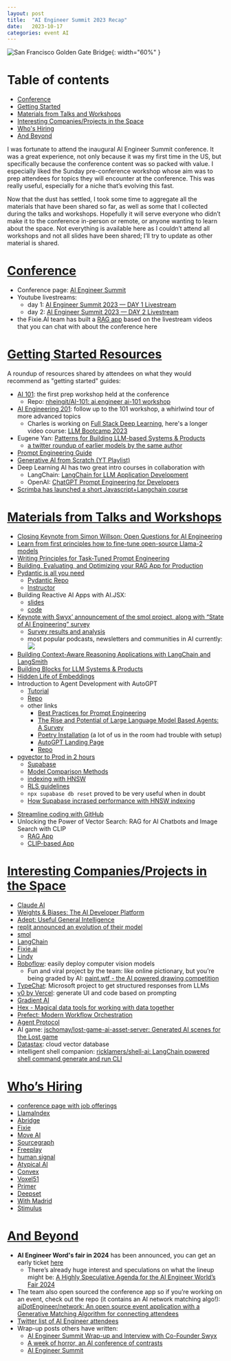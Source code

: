 ```yaml
---
layout: post
title:  "AI Engineer Summit 2023 Recap"
date:   2023-10-17
categories: event AI
---
```


![San Francisco Golden Gate Bridge](../assets/img/sf-bridge.jpg){: width="60%" }

# Table of contents
- [Conference](#conference)
- [Getting Started](#getting-started-resources)
- [Materials from Talks and Workshops](#materials-from-talks-and-workshops)
- [Interesting Companies/Projects in the Space](#interesting-companiesprojects-in-the-space)
- [Who's Hiring](#whos-hiring)
- [And Beyond](#and-beyond)

I was fortunate to attend the inaugural AI Engineer Summit conference. It was a great experience, not only because it was my first time in the US, but specifically because the conference content was so packed with value. I especially liked the Sunday pre-conference workshop whose aim was to prep attendees for topics they will encounter at the conference. This was really useful, especially for a niche that’s evolving this fast.

Now that the dust has settled, I took some time to aggregate all the materials that have been shared so far, as well as some that I collected during the talks and workshops. Hopefully it will serve everyone who didn’t make it to the conference in-person or remote, or anyone wanting to learn about the space. Not everything is available here as I couldn’t attend all workshops and not all slides have been shared; I’ll try to update as other material is shared.

# [Conference](#conference)

* Conference page: [AI Engineer Summit](https://www.ai.engineer/summit)
* Youtube livestreams:
  * day 1: [AI Engineer Summit 2023 — DAY 1 Livestream](https://www.youtube.com/watch?v=veShHxQYPzo)
  * day 2: [AI Engineer Summit 2023 — DAY 2 Livestream](https://www.youtube.com/watch?v=qw4PrtyvJI0)
* the Fixie.AI team has built a [RAG app](https://embed.fixie.ai/embed/benlower/aies/2092e799-6fb3-4bde-b50d-1ca0c8af0bb4?agentStartsConversation=1) based on the livestream videos that you can chat with about the conference here

# [Getting Started Resources](#getting-started-resources)

A roundup of resources shared by attendees on what they would recommend as "getting started" guides:
* [AI 101](https://docs.google.com/presentation/d/19wEaJvOTR4ec40vXyWLKziMGQ861XA-QQqs8XAR4co0/edit?pli=1#slide=id.p1): the first prep workshop held at the conference
  * Repo: [nheingit/AI-101: ai.engineer ai-101 workshop](https://github.com/nheingit/AI-101)
* [AI Engineering 201](https://docs.google.com/presentation/d/1g_7gSCJc5sK908D42bzSsYykSI6rXi1pFzyf-Ghkox8/edit#slide=id.p): follow up to the 101 workshop, a whirlwind tour of more advanced topics
  * Charles is working on [Full Stack Deep Learning](https://fullstackdeeplearning.com/), here's a longer video course: [LLM Bootcamp 2023](https://www.youtube.com/watch?v=twHxmU9OxDU&list=PL1T8fO7ArWleyIqOy37OVXsP4hFXymdOZ)
* Eugene Yan: [Patterns for Building LLM-based Systems & Products](https://eugeneyan.com/writing/llm-patterns/)
  * [a twitter roundup of earlier models by the same author](https://twitter.com/eugeneyan/status/1670271775337480193)
* [Prompt Engineering Guide](https://www.promptingguide.ai/)
* [Generative AI from Scratch (YT Playlist)](https://www.youtube.com/watch?v=lnA9DMvHtfI&list=PLWfDJ5nla8UoR8P7AGqVw7ZPjXajUFLMo)
* Deep Learning AI has two great intro courses in collaboration with
  * LangChain: [LangChain for LLM Application Development](https://www.deeplearning.ai/short-courses/langchain-for-llm-application-development/)
  * OpenAI: [ChatGPT Prompt Engineering for Developers](https://www.deeplearning.ai/short-courses/chatgpt-prompt-engineering-for-developers/)
* [Scrimba has launched a short Javascript+Langchain course](https://scrimba.com/playlist/p7PPY6xU6)

# [Materials from Talks and Workshops](#materials-from-talks-and-workshops)
* [Closing Keynote from Simon Willson: Open Questions for AI Engineering](https://simonwillison.net/2023/Oct/17/open-questions/)
* [Learn from first principles how to fine-tune open-source Llama-2 models](https://gist.github.com/markhng525/d1b427e57edf10fdfd54c621e7e7df4d)
* [Writing Principles for Task-Tuned Prompt Engineering](https://bit.ly/principles-prompt-engineering)
* [Building, Evaluating, and Optimizing your RAG App for Production](https://github.com/run-llama/ai-engineer-workshop)
* [Pydantic is all you need](https://tome.app/fivesixseven/pydantic-is-all-you-need-cllufwp8p08qoo75rx0omiybh)
  * [Pydantic Repo](https://docs.pydantic.dev/latest/)
  * [Instructor](https://www.useinstructor.com/)
* Building Reactive AI Apps with AI.JSX:
  * [slides](https://drive.google.com/file/d/1roGVioOX9BdRjGJzIzgGEHL_VoYoTpig/view?pli=1)
  * [code](https://docs.ai-jsx.com/tutorials/sidekickTutorial/part1-intro)
* [Keynote with Swyx’ announcement of the smol project, along with “State of AI Engineering” survey](https://docs.google.com/presentation/d/1dRbrpwH17OZYsSNxLg1HEK-FcWTgC15jTnyU-o-77Fk/edit#slide=id.g28a3464fb15_0_0)
  * [Survey results and analysis](https://elemental-croissant-32a.notion.site/State-of-AI-Engineering-2023-20c09dc1767f45988ee1f479b4a84135)
  * most popular podcasts, newsletters and communities in AI currently:![](../assets/img/community-resources.png)
* [Building Context-Aware Reasoning Applications with LangChain and LangSmith](https://github.com/hwchase17/ai-engineer)
* [Building Blocks for LLM Systems & Products](https://eugeneyan.com/speaking/ai-eng-summit/)
* [Hidden Life of Embeddings](https://drive.google.com/file/d/1EDTQcHy336zxxfoJokQMj7lDw1R5w4oh/view)
* Introduction to Agent Development with AutoGPT
  * [Tutorial](https://aiedge.medium.com/autogpt-forge-e3de53cc58ec)
  * [Repo](https://github.com/Significant-Gravitas/AutoGPT)
  * other links
    * [Best Practices for Prompt Engineering](https://help.openai.com/en/articles/6654000-best-practices-for-prompt-engineering-with-openai-api)
    - [The Rise and Potential of Large Language Model Based Agents: A Survey](https://arxiv.org/abs/2309.07864)
    - [Poetry Installation](https://python-poetry.org/docs/master/#installing-with-the-official-installer) (a lot of us in the room had trouble with setup)
    - [AutoGPT Landing Page](https://agpt.co/)
    - [Repo](https://github.com/Significant-Gravitas/AutoGPT)
* [pgvector to Prod in 2 hours](https://pgvector.dev)
  * [Supabase](https://supabase.com)
  * [Model Comparison Methods](https://huggingface.co/blog/mteb)
  * [indexing with HNSW](https://supabase.com/blog/increase-performance-pgvector-hnsw)
  * [RLS guidelines](https://supabase.com/docs/guides/auth/row-level-security)
  * `npx supabase db reset` proved to be very useful when in doubt
  * [How Supabase incrased performance with HNSW indexing](https://supabase.com/blog/increase-performance-pgvector-hnsw)
- [Streamline coding with GitHub](https://github.com/github/pets-workshop)
- Unlocking the Power of Vector Search: RAG for AI Chatbots and Image Search with CLIP
  - [RAG App](https://github.com/aar0np/rag4ai)
  - [CLIP-based App](https://github.com/aar0np/clip4ai)

# [Interesting Companies/Projects in the Space](#interesting-companiesprojects-in-the-space)

* [Claude AI](https://claude.ai)
* [Weights & Biases: The AI Developer Platform](https://wandb.ai/site)
* [Adept: Useful General Intelligence](https://www.adept.ai/)
* [replit announced an evolution of their model](https://huggingface.co/replit/replit-code-v1_5-3b)
* [smol](https://smol.ai/)
* [LangChain](https://www.langchain.com/)
* [Fixie.ai](https://www.fixie.ai/)
* [Lindy](https://www.lindy.ai/)
* [Roboflow](https://github.com/roboflow/inference): easily deploy computer vision models
  * Fun and viral project by the team: like online pictionary, but you’re being graded by AI: [paint.wtf - the AI powered drawing competition](https://paint.wtf/)
* [TypeChat](https://microsoft.github.io/TypeChat/): Microsoft project to get structured responses from LLMs
* [v0 by Vercel](https://v0.dev/): generate UI and code based on prompting
* [Gradient AI](https://gradient.ai)
* [Hex - Magical data tools for working with data together](https://hex.tech/)
* [Prefect: Modern Workflow Orchestration](https://www.prefect.io/)
* [Agent Protocol](https://agentprotocol.ai/)
* AI game: [jschomay/lost-game-ai-asset-server: Generated AI scenes for the Lost game](https://github.com/jschomay/lost-game-ai-asset-server)
* [Datastax](https://www.datastax.com/): cloud vector database
* intelligent shell companion: [ricklamers/shell-ai: LangChain powered shell command generate and run CLI](https://github.com/ricklamers/shell-ai)

# [Who’s Hiring](#whos-hiring)
* [conference page with job offerings](https://www.ai.engineer/jobs)
* [LlamaIndex](https://docs.google.com/forms/d/e1FAIpQLScpSqZvTincCsspY5CyY_9gAGXnQfTS7HQvsgVQccncCJ7x5w/viewform)
* [Abridge](https://jobs.lever.co/abridge)
* [Fixie](https://fixieai.notion.site/Careers-at-Fixie-fc1a7ace4c1e42a8886065bc397aba2d)
* [Move AI](https://app.dover.io/Move%20AI/careers/91ee8dea-697a-4edc-9749-bdb1d0883850)
* [Sourcegraph](https://boards.greenhouse.io/sourcegraph91?gh_src=c685479c4us)
* [Freeplay](https://jobs.ashbyhq.com/Freeplay)
* [human signal](https://boards.greenhouse.io/humansignal/jobs/4963610004)
* [Atypical AI](https://www.atypicalai.com/careers)
* [Convex](https://www.convex.dev/jobs)
* [Voxel51](https://voxel51.com/jobs/)
* [Primer](https://primer.ai/about/careers/)
* [Deepset](https://deepset.jobs.personio.de/?language=en)
* [With Madrid](https://with-madrid.com/contact/work-with-us)
* [Stimulus](https://getstimulus-talent.freshteam.com/jobs)

# [And Beyond](#and-beyond)

* **AI Engineer Word's fair in 2024** has been announced, you can get an early ticket [here](https://ai.engineer/worlds-fair)
  * There’s already huge interest and speculations on what the lineup might be: [A Highly Speculative Agenda for the AI Engineer World’s Fair 2024](https://medium.com/@alexgorischek/a-highly-speculative-agenda-for-the-ai-engineer-worlds-fair-2024-ab06faf3b708)
* The team also open sourced the conference app so if you’re working on an event, check out the repo (it contains an AI network matching algo!): [aiDotEngineer/network: An open source event application with a Generative Matching Algorithm for connecting attendees](https://github.com/aiDotEngineer/Network)
* [Twitter list of AI Engineer attendees](https://twitter.com/i/lists/1711153995736388036)
* Wrap-up posts others have written:
  * [AI Engineer Summit Wrap-up and Interview with Co-Founder Swyx](https://thenewstack.io/ai-engineer-summit-wrap-up-and-interview-with-co-founder-swyx/)
  * [A week of horror, an AI conference of contrasts](https://sub.thursdai.news/p/a-week-of-horror-an-ai-conference?r=2imipa#details)
  * [AI Engineer Summit](https://medium.com/@eric.christopher.ness/ai-engineer-summit-45ac40679d18)